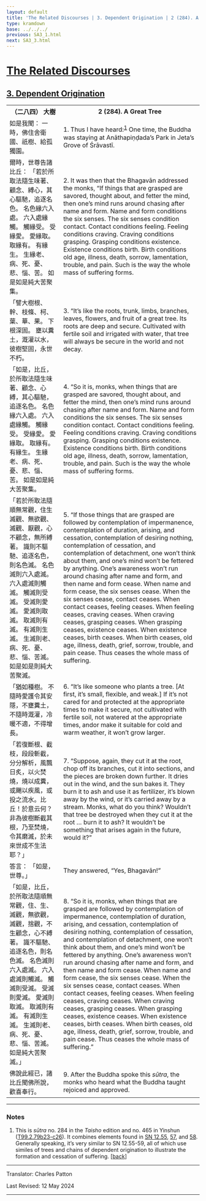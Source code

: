 ```yaml
---
layout: default
title: 'The Related Discourses | 3. Dependent Origination | 2 (284). A Great Tree'
type: kramdown
base: ../../../
previous: SA3_1.html
next: SA3_3.html
---
```


<h1><a href='../index.html'>The Related Discourses</a></h1>
<h2><a href='index.html'>3. Dependent Origination</a></h2>

<table class="trans">
  <th class='ch'>（二八四） 大樹</th>
  <th class='en'>2 (284). A Great Tree</th>
  <tr>
    <td class="ch" title='t125.2.79b23'>如是我聞： 一時，佛住舍衛國、祇樹、給孤獨園。</td>
    <td id='p1'>1. Thus I have heard:<sup id="ref1"><a href="#n1">1</a></sup> One time, the Buddha was staying at Anāthapiṇḍada’s Park in Jeta’s Grove of Śrāvastī.</td>
  </tr>
  <tr>
    <td class="ch" title='t125.2.79b24'>爾時，世尊告諸比丘： 「若於所取法隨生味著、顧念、縛心，其心驅馳，追逐名色。 名色緣六入處。 六入處緣觸。 觸緣受。 受緣愛。 愛緣取。 取緣有。 有緣生。 生緣老、病、死、憂、悲、惱、苦。 如是如是純大苦聚集。</td>
    <td id='p2'>2. It was then that the Bhagavān addressed the monks, “If things that are grasped are savored, thought about, and fetter the mind, then one’s mind runs around chasing after name and form. Name and form conditions the six senses. The six senses condition contact. Contact conditions feeling. Feeling conditions craving. Craving conditions grasping. Grasping conditions existence. Existence conditions birth. Birth conditions old age, illness, death, sorrow, lamentation, trouble, and pain. Such is the way the whole mass of suffering forms.</td>
  </tr>
  <tr>
    <td class="ch" title='t125.2.79b28'>「譬大樹根、幹、枝條、柯、葉、華、果。 下根深固。 壅以糞土，溉灌以水，彼樹堅固，永世不朽。</td>
    <td id='p3'>3. “It’s like the roots, trunk, limbs, branches, leaves, flowers, and fruit of a great tree. Its roots are deep and secure. Cultivated with fertile soil and irrigated with water, that tree will always be secure in the world and not decay.</td>
  </tr>
  <tr>
    <td class="ch" title='t125.2.79c1'>「如是，比丘，於所取法隨生味著、顧念、心縛，其心驅馳，追逐名色。 名色緣六入處。 六入處緣觸。 觸緣受。 受緣愛。 愛緣取。 取緣有。 有緣生。 生緣老、病、死、憂、悲、惱、苦。 如是如是純大苦聚集。</td>
    <td id='p4'>4. “So it is, monks, when things that are grasped are savored, thought about, and fetter the mind, then one’s mind runs around chasing after name and form. Name and form conditions the six senses. The six senses condition contact. Contact conditions feeling. Feeling conditions craving. Craving conditions grasping. Grasping conditions existence. Existence conditions birth. Birth conditions old age, illness, death, sorrow, lamentation, trouble, and pain. Such is the way the whole mass of suffering forms.</td>
  </tr>
  <tr>
    <td class="ch" title='t125.2.79c6'>「若於所取法隨順無常觀，住生滅觀、無欲觀、滅觀、厭觀，心不顧念，無所縛著。 識則不驅馳、追逐名色，則名色滅。 名色滅則六入處滅。 六入處滅則觸滅。 觸滅則受滅。 受滅則愛滅。 愛滅則取滅。 取滅則有滅。 有滅則生滅。 生滅則老、病、死、憂、悲、惱、苦滅。 如是如是則純大苦聚滅。</td>
    <td id='p5'>5. “If those things that are grasped are followed by contemplation of impermanence, contemplation of duration, arising, and cessation, contemplation of desiring nothing, contemplation of cessation, and contemplation of detachment, one won’t think about them, and one’s mind won’t be fettered by anything. One’s awareness won’t run around chasing after name and form, and then name and form cease. When name and form cease, the six senses cease. When the six senses cease, contact ceases. When contact ceases, feeling ceases. When feeling ceases, craving ceases. When craving ceases, grasping ceases. When grasping ceases, existence ceases. When existence ceases, birth ceases. When birth ceases, old age, illness, death, grief, sorrow, trouble, and pain cease. Thus ceases the whole mass of suffering.</td>
  </tr>
  <tr>
    <td class="ch" title='t125.2.79c12'>「猶如種樹。 不隨時愛護令其安隱，不壅糞土，不隨時溉灌，冷暖不適，不得增長。</td>
    <td id='p6'>6. “It’s like someone who plants a tree. [At first, it’s small, flexible, and weak.] If it’s not cared for and protected at the appropriate times to make it secure, not cultivated with fertile soil, not watered at the appropriate times, andor make it suitable for cold and warm weather, it won’t grow larger.</td>
  </tr>
  <tr>
    <td class="ch" title='t125.2.79c14'>「若復斷根、截枝，段段斬截，分分解析，風飄日炙，以火焚燒，燒以成糞，或颺以疾風，或投之流水。比丘！於意云何？非為彼樹斷截其根，乃至焚燒，令其磨滅，於未來世成不生法耶？」</td>
    <td id='p7'>7. “Suppose, again, they cut it at the root, chop off its branches, cut it into sections, and the pieces are broken down further. It dries out in the wind, and the sun bakes it. They burn it to ash and use it as fertilizer, it’s blown away by the wind, or it’s carried away by a stream. Monks, what do you think? Wouldn’t that tree be destroyed when they cut it at the root … burn it to ash? It wouldn’t be something that arises again in the future, would it?”</td>
  </tr>
  <tr>
    <td class="ch" title='t125.2.79c18'>答言： 「如是，世尊。」</td>
    <td>They answered, “Yes, Bhagavān!”</td>
  </tr>
  <tr>
    <td class="ch" title='t125.2.79c19'>「如是，比丘，於所取法隨順無常觀，住、生、滅觀，無欲觀，滅觀，捨觀，不生顧念，心不縛著。 識不驅馳、追逐名色，則名色滅。 名色滅則六入處滅。 六入處滅則觸滅。 觸滅則受滅。 受滅則愛滅。 愛滅則取滅。 取滅則有滅。 有滅則生滅。 生滅則老、病、死、憂、悲、惱、苦滅。 如是純大苦聚滅。」</td>
    <td id='p8'>8. “So it is, monks, when things that are grasped are followed by contemplation of impermanence, contemplation of duration, arising, and cessation, contemplation of desiring nothing, contemplation of cessation, and contemplation of detachment, one won’t think about them, and one’s mind won’t be fettered by anything. One’s awareness won’t run around chasing after name and form, and then name and form cease. When name and form cease, the six senses cease. When the six senses cease, contact ceases. When contact ceases, feeling ceases. When feeling ceases, craving ceases. When craving ceases, grasping ceases. When grasping ceases, existence ceases. When existence ceases, birth ceases. When birth ceases, old age, illness, death, grief, sorrow, trouble, and pain cease. Thus ceases the whole mass of suffering.”</td>
  </tr>
  <tr>
    <td class="ch" title='t125.2.79c25'>佛說此經已，諸比丘聞佛所說，歡喜奉行。</td>
    <td id='p9'>9. After the Buddha spoke this <em>sūtra</em>, the monks who heard what the Buddha taught rejoiced and approved.</td>
  </tr>
</table>

<hr/>

<h3 id="notes">Notes</h3>

<ol class="notes-list">
<li id="n1">This is <em>sūtra</em> no. 284 in the <cite>Taisho</cite> edition and no. 465 in Yinshun (<a href="https://cbetaonline.dila.edu.tw/zh/T02n0099_p0079b23" target="_blank">T99.2.79b23-c26</a>). It combines elements found in <a href="https://suttacentral.net/sn12.55" target="_blank">SN 12.55</a>, <a href="https://suttacentral.net/sn12.57" target="_blank">57</a>, and <a href="https://suttacentral.net/sn12.58" target="_blank">58</a>. Generally speaking, it’s very similar to SN 12.55-59, all of which use similes of trees and chains of dependent origination to illustrate the formation and cessation of suffering. [<a href="#ref1">back</a>]</li>
</ol>
<hr/>

<p class="translator">Translator: Charles Patton</p>
<p class='revised'>Last Revised: 12 May 2024</p>

<hr/>
